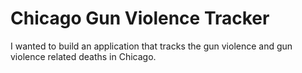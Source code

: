 # Chicago Gun Violence Tracker 

I wanted to build an application that tracks the gun violence and gun violence related deaths in Chicago. 
